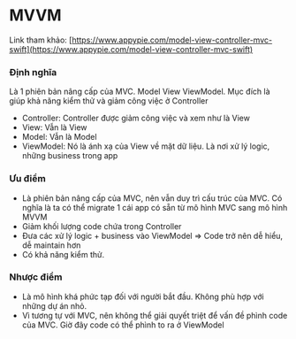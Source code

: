 # MVVM

Link tham khảo: [https://www.appypie.com/model-view-controller-mvc-swift](https://www.appypie.com/model-view-controller-mvc-swift)

### Định nghĩa

Là 1 phiên bản nâng cấp của MVC. Model View ViewModel. Mục đích là giúp khả năng kiểm thử và giảm công việc ở Controller

* Controller: Controller được giảm công việc và xem như là View
* View: Vẫn là View
* Model: Vẫn là Model
* ViewModel: Nó là ánh xạ của View về mặt dữ liệu. Là nơi xử lý logic, những business trong app

### Ưu điểm

* Là phiên bản nâng cấp của MVC, nên vẫn duy trì cấu trúc của MVC. Có nghĩa là ta có thể migrate 1 cái app có sẵn từ mô hình MVC sang mô hình MVVM
* Giảm khối lượng code chứa trong Controller
* Đưa các xử lý logic + business vào ViewModel ⇒ Code trở nên dễ hiểu, dễ maintain hơn
* Có khả năng kiểm thử.

### Nhược điểm

* Là mô hình khá phức tạp đối với người bắt đầu. Không phù hợp với những dự án nhỏ.
* Vì tương tự với MVC, nên không thể giải quyết triệt để vấn đề phình code của MVC. Giờ đây code có thể phình to ra ở ViewModel
